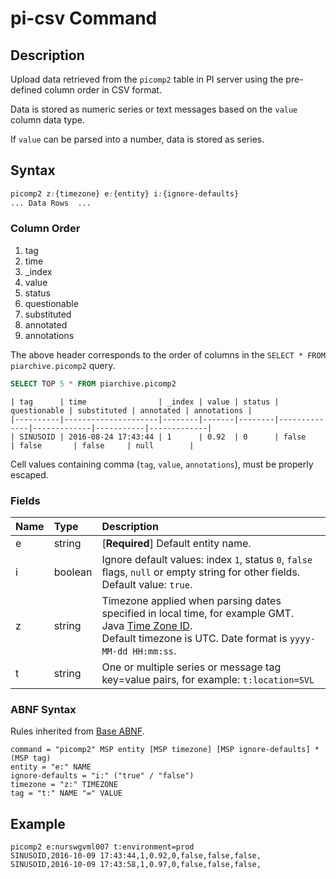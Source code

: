 # pi-csv Command

## Description

Upload data retrieved from the `picomp2` table in PI server using the pre-defined column order in CSV format.

Data is stored as numeric series or text messages based on the `value` column data type.

If `value` can be parsed into a number, data is stored as series.

## Syntax

```css
picomp2 z:{timezone} e:{entity} i:{ignore-defaults}
... Data Rows  ...
```

### Column Order

1. tag
2. time
3. _index
4. value
5. status
6. questionable
7. substituted
8. annotated
9. annotations

The above header corresponds to the order of columns in the `SELECT * FROM piarchive.picomp2` query.

```sql
SELECT TOP 5 * FROM piarchive.picomp2
```

```ls
| tag      | time                | _index | value | status | questionable | substituted | annotated | annotations | 
|----------|---------------------|--------|-------|--------|--------------|-------------|-----------|-------------| 
| SINUSOID | 2016-08-24 17:43:44 | 1      | 0.92  | 0      | false        | false       | false     | null        | 
```

Cell values containing comma (`tag`, `value`, `annotations`), must be properly escaped.

### Fields

| **Name** | **Type** | **Description** |
|:---|:---|:---|
| e         | string       | [**Required**] Default entity name. |
| i         | boolean      | Ignore default values: index `1`, status `0`, `false` flags, `null` or empty string for other fields. Default value: `true`. |
| z         | string       | Timezone applied when parsing dates specified in local time, for example GMT.<br>Java [Time Zone ID](timezone-abnf.md).<br>Default timezone is UTC. Date format is `yyyy-MM-dd HH:mm:ss`.|
| t         | string       | One or multiple series or message tag key=value pairs, for example: `t:location=SVL` |

### ABNF Syntax

Rules inherited from [Base ABNF](base-abnf.md).

```properties
command = "picomp2" MSP entity [MSP timezone] [MSP ignore-defaults] *(MSP tag)
entity = "e:" NAME
ignore-defaults = "i:" ("true" / "false")
timezone = "z:" TIMEZONE
tag = "t:" NAME "=" VALUE
```

## Example

```ls
picomp2 e:nurswgvml007 t:environment=prod
SINUSOID,2016-10-09 17:43:44,1,0.92,0,false,false,false,
SINUSOID,2016-10-09 17:43:58,1,0.97,0,false,false,false,
```
